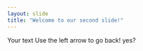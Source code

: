 ```yaml
---
layout: slide
title: "Welcome to our second slide!"
---
```

Your text
Use the left arrow to go back!
yes?
